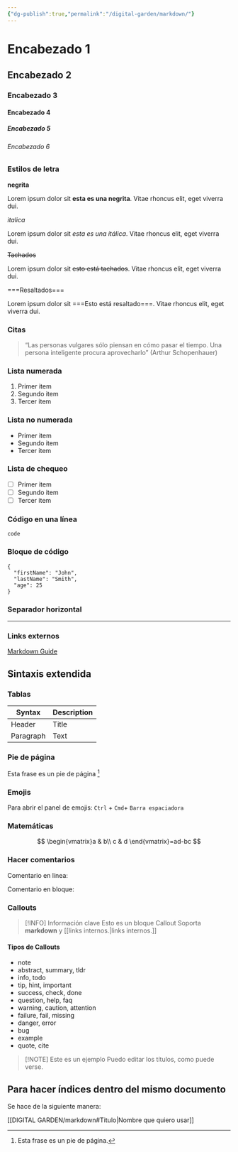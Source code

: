 ```yaml
---
{"dg-publish":true,"permalink":"/digital-garden/markdown/"}
---
```



# Encabezado 1
## Encabezado 2
### Encabezado 3
#### Encabezado 4
##### Encabezado 5
###### Encabezado 6

### Estilos de letra

**negrita**

Lorem ipsum dolor sit **esta es una negrita**. Vitae rhoncus elit, eget viverra dui.

*italica*

Lorem ipsum dolor sit *esta es una itálica*. Vitae rhoncus elit, eget viverra dui.

~~Tachados~~ 

Lorem ipsum dolor sit ~~esto está tachados~~.  Vitae rhoncus elit, eget viverra dui.

===Resaltados===

Lorem ipsum dolor sit ===Esto está resaltado===.  Vitae rhoncus elit, eget viverra dui.

### Citas

> “Las personas vulgares sólo piensan en cómo pasar el tiempo. Una persona inteligente procura aprovecharlo” (Arthur Schopenhauer)

### Lista numerada

1. Primer item
2. Segundo item
3. Tercer item

### Lista no numerada

* Primer item
* Segundo item
* Tercer item

### Lista de chequeo

- [ ] Primer item
- [ ] Segundo item
- [ ] Tercer item

### Código en una línea

`code`

### Bloque de código

```
{
  "firstName": "John",
  "lastName": "Smith",
  "age": 25
}
```

### Separador horizontal

---

### Links externos

[Markdown Guide](https://www.markdownguide.org)


## Sintaxis extendida

### Tablas

| Syntax | Description |
| ----------- | ----------- |
| Header | Title |
| Paragraph | Text |


### Pie de página

Esta frase es un pie de página [^1]

[^1]: Esta frase es un pie de página.


### Emojis

Para abrir el panel de emojis:
`Ctrl` + `Cmd`+ `Barra espaciadora` 


### Matemáticas

$$
\begin{vmatrix}a & b\\
c & d
\end{vmatrix}=ad-bc
$$


### Hacer comentarios

Comentario en línea:  

Comentario en bloque:



### Callouts

> [!INFO] Información clave
> Esto es un bloque Callout
> Soporta **markdown** y [[links internos.\|links internos.]]

#### Tipos de Callouts

-   note
-   abstract, summary, tldr
-   info, todo
-   tip, hint, important
-   success, check, done
-   question, help, faq
-   warning, caution, attention
-   failure, fail, missing
-   danger, error
-   bug
-   example
-   quote, cite


> [!NOTE] Este es un ejemplo
> Puedo editar los títulos, como puede verse. 

## Para hacer índices dentro del mismo documento

Se hace de la siguiente manera: 

[[DIGITAL GARDEN/markdown#Titulo\|Nombre que quiero usar]]